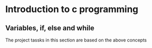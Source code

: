 # Introduction to  c programming
## Variables, if, else and while
The project tassks in this section are based on the above concepts
